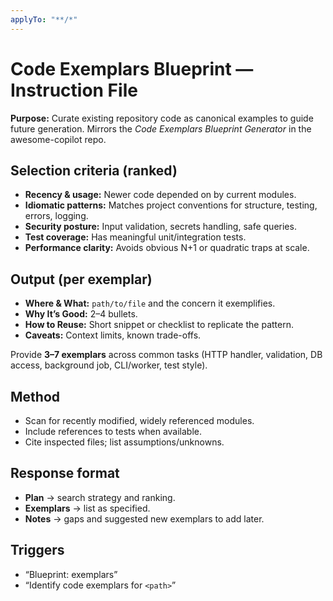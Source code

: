 ```yaml
---
applyTo: "**/*"
---
```

# Code Exemplars Blueprint — Instruction File

**Purpose:** Curate existing repository code as canonical examples to guide future generation. Mirrors the *Code Exemplars Blueprint Generator* in the awesome-copilot repo.

## Selection criteria (ranked)
- **Recency & usage:** Newer code depended on by current modules.
- **Idiomatic patterns:** Matches project conventions for structure, testing, errors, logging.
- **Security posture:** Input validation, secrets handling, safe queries.
- **Test coverage:** Has meaningful unit/integration tests.
- **Performance clarity:** Avoids obvious N+1 or quadratic traps at scale.

## Output (per exemplar)
- **Where & What:** `path/to/file` and the concern it exemplifies.
- **Why It’s Good:** 2–4 bullets.
- **How to Reuse:** Short snippet or checklist to replicate the pattern.
- **Caveats:** Context limits, known trade-offs.

Provide **3–7 exemplars** across common tasks (HTTP handler, validation, DB access, background job, CLI/worker, test style).

## Method
- Scan for recently modified, widely referenced modules.
- Include references to tests when available.
- Cite inspected files; list assumptions/unknowns.

## Response format
- **Plan** → search strategy and ranking.
- **Exemplars** → list as specified.
- **Notes** → gaps and suggested new exemplars to add later.

## Triggers
- “Blueprint: exemplars”
- “Identify code exemplars for `<path>`”
